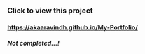 <h3>Click to view this project </h3>
<h4><a href="https://akaaravindh.github.io/My-Portfolio/" target="_blank">https://akaaravindh.github.io/My-Portfolio/</a></h4>

<h5>Not completed...!</h5>
